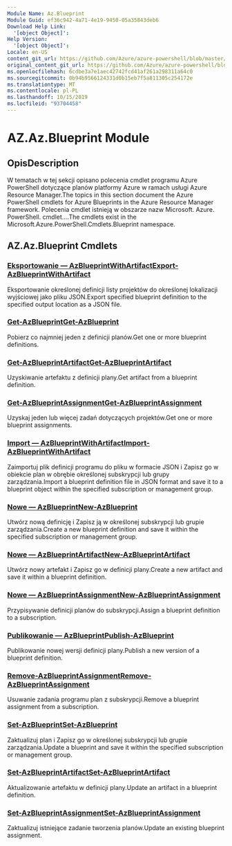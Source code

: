 ```yaml
---
Module Name: Az.Blueprint
Module Guid: ef36c942-4a71-4e19-9450-05a35843deb6
Download Help Link:
  '[object Object]': 
Help Version:
  '[object Object]': 
Locale: en-US
content_git_url: https://github.com/Azure/azure-powershell/blob/master/src/Blueprint/Blueprint/help/Az.Blueprint.md
original_content_git_url: https://github.com/Azure/azure-powershell/blob/master/src/Blueprint/Blueprint/help/Az.Blueprint.md
ms.openlocfilehash: 6cdbe3a7e1aec42742fcd41af261a298311a64c0
ms.sourcegitcommit: 0b94b9566124331d0b15eb7f5a811305c254172e
ms.translationtype: MT
ms.contentlocale: pl-PL
ms.lasthandoff: 10/15/2019
ms.locfileid: "93704458"
---
```

# <span data-ttu-id="bf23e-101">AZ.</span><span class="sxs-lookup"><span data-stu-id="bf23e-101">Az.Blueprint Module</span></span>
## <span data-ttu-id="bf23e-102">Opis</span><span class="sxs-lookup"><span data-stu-id="bf23e-102">Description</span></span>
<span data-ttu-id="bf23e-103">W tematach w tej sekcji opisano polecenia cmdlet programu Azure PowerShell dotyczące planów platformy Azure w ramach usługi Azure Resource Manager.</span><span class="sxs-lookup"><span data-stu-id="bf23e-103">The topics in this section document the Azure PowerShell cmdlets for Azure Blueprints in the Azure Resource Manager framework.</span></span> <span data-ttu-id="bf23e-104">Polecenia cmdlet istnieją w obszarze nazw Microsoft. Azure. PowerShell. cmdlet....</span><span class="sxs-lookup"><span data-stu-id="bf23e-104">The cmdlets exist in the Microsoft.Azure.PowerShell.Cmdlets.Blueprint namespace.</span></span>

## <span data-ttu-id="bf23e-105">AZ.</span><span class="sxs-lookup"><span data-stu-id="bf23e-105">Az.Blueprint Cmdlets</span></span>
### [<span data-ttu-id="bf23e-106">Eksportowanie — AzBlueprintWithArtifact</span><span class="sxs-lookup"><span data-stu-id="bf23e-106">Export-AzBlueprintWithArtifact</span></span>](Export-AzBlueprintWithArtifact.md)
<span data-ttu-id="bf23e-107">Eksportowanie określonej definicji listy projektów do określonej lokalizacji wyjściowej jako pliku JSON.</span><span class="sxs-lookup"><span data-stu-id="bf23e-107">Export specified blueprint definition to the specified output location as a JSON file.</span></span> 

### [<span data-ttu-id="bf23e-108">Get-AzBlueprint</span><span class="sxs-lookup"><span data-stu-id="bf23e-108">Get-AzBlueprint</span></span>](Get-AzBlueprint.md)
<span data-ttu-id="bf23e-109">Pobierz co najmniej jeden z definicji planów.</span><span class="sxs-lookup"><span data-stu-id="bf23e-109">Get one or more blueprint definitions.</span></span>

### [<span data-ttu-id="bf23e-110">Get-AzBlueprintArtifact</span><span class="sxs-lookup"><span data-stu-id="bf23e-110">Get-AzBlueprintArtifact</span></span>](Get-AzBlueprintArtifact.md)
<span data-ttu-id="bf23e-111">Uzyskiwanie artefaktu z definicji plany.</span><span class="sxs-lookup"><span data-stu-id="bf23e-111">Get artifact from a blueprint definition.</span></span>

### [<span data-ttu-id="bf23e-112">Get-AzBlueprintAssignment</span><span class="sxs-lookup"><span data-stu-id="bf23e-112">Get-AzBlueprintAssignment</span></span>](Get-AzBlueprintAssignment.md)
<span data-ttu-id="bf23e-113">Uzyskaj jeden lub więcej zadań dotyczących projektów.</span><span class="sxs-lookup"><span data-stu-id="bf23e-113">Get one or more blueprint assignments.</span></span>

### [<span data-ttu-id="bf23e-114">Import — AzBlueprintWithArtifact</span><span class="sxs-lookup"><span data-stu-id="bf23e-114">Import-AzBlueprintWithArtifact</span></span>](Import-AzBlueprintWithArtifact.md)
<span data-ttu-id="bf23e-115">Zaimportuj plik definicji programu do pliku w formacie JSON i Zapisz go w obiekcie plan w obrębie określonej subskrypcji lub grupy zarządzania.</span><span class="sxs-lookup"><span data-stu-id="bf23e-115">Import a blueprint definition file in JSON format and save it to a blueprint object within the specified subscription or management group.</span></span>

### [<span data-ttu-id="bf23e-116">Nowe — AzBlueprint</span><span class="sxs-lookup"><span data-stu-id="bf23e-116">New-AzBlueprint</span></span>](New-AzBlueprint.md)
<span data-ttu-id="bf23e-117">Utwórz nową definicję i Zapisz ją w określonej subskrypcji lub grupie zarządzania.</span><span class="sxs-lookup"><span data-stu-id="bf23e-117">Create a new blueprint definition and save it within the specified subscription or management group.</span></span>

### [<span data-ttu-id="bf23e-118">Nowe — AzBlueprintArtifact</span><span class="sxs-lookup"><span data-stu-id="bf23e-118">New-AzBlueprintArtifact</span></span>](New-AzBlueprintArtifact.md)
<span data-ttu-id="bf23e-119">Utwórz nowy artefakt i Zapisz go w definicji plany.</span><span class="sxs-lookup"><span data-stu-id="bf23e-119">Create a new artifact and save it within a blueprint definition.</span></span>

### [<span data-ttu-id="bf23e-120">Nowe — AzBlueprintAssignment</span><span class="sxs-lookup"><span data-stu-id="bf23e-120">New-AzBlueprintAssignment</span></span>](New-AzBlueprintAssignment.md)
<span data-ttu-id="bf23e-121">Przypisywanie definicji planów do subskrypcji.</span><span class="sxs-lookup"><span data-stu-id="bf23e-121">Assign a blueprint definition to a subscription.</span></span>

### [<span data-ttu-id="bf23e-122">Publikowanie — AzBlueprint</span><span class="sxs-lookup"><span data-stu-id="bf23e-122">Publish-AzBlueprint</span></span>](Publish-AzBlueprint.md)
<span data-ttu-id="bf23e-123">Publikowanie nowej wersji definicji plany.</span><span class="sxs-lookup"><span data-stu-id="bf23e-123">Publish a new version of a blueprint definition.</span></span>

### [<span data-ttu-id="bf23e-124">Remove-AzBlueprintAssignment</span><span class="sxs-lookup"><span data-stu-id="bf23e-124">Remove-AzBlueprintAssignment</span></span>](Remove-AzBlueprintAssignment.md)
<span data-ttu-id="bf23e-125">Usuwanie zadania programu plan z subskrypcji.</span><span class="sxs-lookup"><span data-stu-id="bf23e-125">Remove a blueprint assignment from a subscription.</span></span>

### [<span data-ttu-id="bf23e-126">Set-AzBlueprint</span><span class="sxs-lookup"><span data-stu-id="bf23e-126">Set-AzBlueprint</span></span>](Set-AzBlueprint.md)
<span data-ttu-id="bf23e-127">Zaktualizuj plan i Zapisz go w określonej subskrypcji lub grupie zarządzania.</span><span class="sxs-lookup"><span data-stu-id="bf23e-127">Update a blueprint and save it within the specified subscription or management group.</span></span>

### [<span data-ttu-id="bf23e-128">Set-AzBlueprintArtifact</span><span class="sxs-lookup"><span data-stu-id="bf23e-128">Set-AzBlueprintArtifact</span></span>](Set-AzBlueprintArtifact.md)
<span data-ttu-id="bf23e-129">Aktualizowanie artefaktu w definicji plany.</span><span class="sxs-lookup"><span data-stu-id="bf23e-129">Update an artifact in a blueprint definition.</span></span>

### [<span data-ttu-id="bf23e-130">Set-AzBlueprintAssignment</span><span class="sxs-lookup"><span data-stu-id="bf23e-130">Set-AzBlueprintAssignment</span></span>](Set-AzBlueprintAssignment.md)
<span data-ttu-id="bf23e-131">Zaktualizuj istniejące zadanie tworzenia planów.</span><span class="sxs-lookup"><span data-stu-id="bf23e-131">Update an existing blueprint assignment.</span></span>


